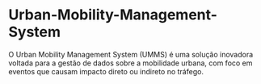 # Urban-Mobility-Management-System
O Urban Mobility Management System (UMMS) é uma solução inovadora voltada para a gestão de dados sobre a mobilidade urbana, com foco em eventos que causam impacto direto ou indireto no tráfego.
